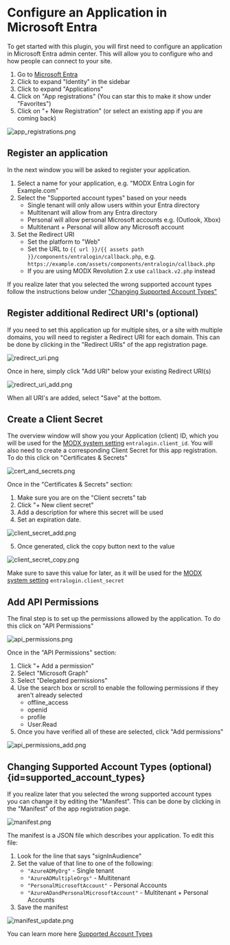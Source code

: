 # Configure an Application in Microsoft Entra

To get started with this plugin, you will first need to configure an application in Microsoft Entra admin center. This
will allow you to configure who and how people can connect to your site. 

1. Go to [Microsoft Entra](https://entra.microsoft.com)
2. Click to expand "Identity" in the sidebar
3. Click to expand "Applications"
4. Click on "App registrations" (You can star this to make it show under "Favorites")
5. Click on "+ New Registration" (or select an existing app if you are coming back)

![app_registrations.png](app_registrations.png)

## Register an application

In the next window you will be asked to register your application. 

1. Select a name for your application, e.g. "MODX Entra Login for Example.com"
2. Select the "Supported account types" based on your needs
   - Single tenant will only allow users within your Entra directory
   - Multitenant will allow from any Entra directory
   - Personal will allow personal Microsoft accounts e.g. (Outlook, Xbox)
   - Multitenant + Personal will allow any Microsoft account
3. Set the Redirect URI
   - Set the platform to "Web"
   - Set the URL to `{{ url }}/{{ assets path }}/components/entralogin/callback.php`, e.g. 
     `https://example.com/assets/components/entralogin/callback.php`
   - If you are using MODX Revolution 2.x use `callback.v2.php` instead

<note>
   If you realize later that you selected the wrong supported account types follow the instructions below under 
   <a href="#supported_account_types">"Changing Supported Account Types"</a>
</note>

## Register additional Redirect URI's (optional)

If you need to set this application up for multiple sites, or a site with multiple domains, you will need to register a 
Redirect URI for each domain. This can be done by clicking in the "Redirect URIs" of the app registration page.

![redirect_uri.png](redirect_uri.png)

Once in here, simply click "Add URI" below your existing Redirect URI(s)

![redirect_uri_add.png](redirect_uri_add.png)

When all URI's are added, select "Save" at the bottom.

## Create a Client Secret

The overview window will show you your Application (client) ID, which you will be used for the [MODX system setting](Configuring-MODX.md#api-settings)
`entralogin.client_id`. You will also need to create a corresponding Client Secret for this app registration. To do 
this click on "Certificates & Secrets"

![cert_and_secrets.png](cert_and_secrets.png)

Once in the "Certificates & Secrets" section:

1. Make sure you are on the "Client secrets" tab
2. Click "+ New client secret"
3. Add a description for where this secret will be used
4. Set an expiration date.

![client_secret_add.png](client_secret_add.png)

5. Once generated, click the copy button next to the value

![client_secret_copy.png](client_secret_copy.png)

Make sure to save this value for later, as it will be used for the [MODX system setting](Configuring-MODX.md#api-settings) `entralogin.client_secret`

## Add API Permissions

The final step is to set up the permissions allowed by the application. To do this click on "API Permissions"

![api_permissions.png](api_permissions.png)

Once in the "API Permissions" section:

1. Click "+ Add a permission"
2. Select "Microsoft Graph"
3. Select "Delegated permissions"
4. Use the search box or scroll to enable the following permissions if they aren't already selected
   - offline_access
   - openid
   - profile
   - User.Read
5. Once you have verified all of these are selected, click "Add permissions"

![api_permissions_add.png](api_permissions_add.png)

## Changing Supported Account Types (optional) {id=supported_account_types}

If you realize later that you selected the wrong supported account types you can change it by editing the "Manifest".
This can be done by clicking in the "Manifest" of the app registration page.

![manifest.png](manifest.png)

The manifest is a JSON file which describes your application. To edit this file:

1. Look for the line that says "signInAudience"
2. Set the value of that line to one of the following:
   - `"AzureADMyOrg"` - Single tenant
   - `"AzureADMultipleOrgs"` - Multitenant 
   - `"PersonalMicrosoftAccount"` - Personal Accounts
   - `"AzureADandPersonalMicrosoftAccount"` - Multitenant + Personal Accounts
3. Save the manifest

![manifest_update.png](manifest_update.png)

You can learn more here [Supported Account Types](https://learn.microsoft.com/en-us/entra/identity-platform/supported-accounts-validation)
